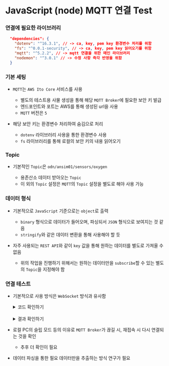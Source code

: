 # JavaScript (node) MQTT 연결 Test

### 연결에 필요한 라이브러리

```json
  "dependencies": {
    "dotenv": "^16.3.1", // -> ca, key, pem key 환경변수 처리를 위함
    "fs": "^0.0.1-security", // -> ca, key, pem key 읽어오기를 위함
    "mqtt": "^5.2.2", // -> mqtt 연결을 위한 메인 라이브러리
    "nodemon": "^3.0.1" // -> 수정 사항 즉각 반영을 위함
  }
```

### 기본 세팅

- `MQTT`는 `AWS Ito Core` 서비스를 사용

  - 별도의 테스트용 사물 생성을 통해 해당 `MQTT Broker`에 필요한 보안 키 발급
  - 엔드포인트와 포트는 AWS를 통해 생성된 url을 사용
  - `MQTT` 버전은 `5`

- 해당 보안 키는 환경변수 처리하여 숨김으로 처리

  - `dotenv` 라이브러리 사용을 통한 환경변수 사용
  - `fs` 라이브러리를 통해 로컬의 보안 키의 내용 읽어오기

### Topic

- 기본적인 `Topic`은 `odn/ansim01/sensors/oxygen`

  - 용존산소 데이터 받아오는 `Topic`
  - 이 외의 `Topic` 설정은 `MQTT`의 `Topic` 설정을 별도로 해야 사용 가능

### 데이터 형식

- 기본적으로 `JavaScript` 기준으로는 `object`로 출력

  - `binary` 형식으로 데이터가 들어오며, 파싱되서 `JSON` 형식으로 보여지는 것 같음
  - `stringify`와 같은 데이터 변환을 통해 사용해야 할 듯

- 자주 사용되는 `REST API`와 같이 `key` 값을 통해 원하는 데이터를 별도로 가져올 수 없음

  - 위의 작업을 진행하기 위해서는 원하는 데이터만을 `subscribe`할 수 있는 별도의 `Topic`을 지정해야 함

### 연결 테스트

- 기본적으로 사용 방식은 `WebSocket` 방식과 유사함

  <details>
    <summary>코드 확인하기</summary>

  ```JavaScript
  const client = mqtt.connect(
    `mqtts://${process.env.AWS_ENDPOINT}:${process.env.AWS_PORT}`,
    {
      key: fs.readFileSync("MQTT_private.pem.key"),
      cert: fs.readFileSync("MQTT_certification.crt"),
      ca: fs.readFileSync("MQTT_root_ca.pem"),
      // username: "xxxxxxxxx",
      // password: "xxxxxxxx",
      protocolId: "MQTT",
      protocolVersion: 5,
    }
  );

  // Handle connect
  client.on("connect", () => {
    console.log("Connected to MQTT Broker");

    const default_topic = "odn/ansim01/sensors/oxygen";
    const topics = [`${default_topic}`];

    topics.map((topic) => {
      return client.subscribe(topic, (err) => {
        if (!err) {
          console.log(`Subscribed to ${topic}`);
        }
      });
    });
  });

  // Handle incoming messages
  client.on("message", (topic, message) => {
    const toString_message = message.toString();
    console.log(`Received message on topic ${topic}: ${toString_message}`);
  });

  // Handle disconnection
  client.on("close", () => {
    console.log("Disconnected from AWS IoT");
  });

  // Handle errors
  client.on("error", (error) => {
    console.error("MQTT Error:", error);
  });
  ```

  </details>

  <br/>

  <details>
    <summary>결과 확인하기</summary>

  ```Bash
    Received message on topic odn/ansim01/sensors/oxygen: {
            "device_id":    "ansim01",
            "serial_number":        "SN-PODOC-3733",
            "measure_time": 1700528391592,
            "coordinates":  {
                    "latitude":     34.444290161132812,
                    "longitude":    127.02430725097656
            },
            "temperature":  {
                    "value":        14.46302604675293,
                    "unit": "°C"
            },
            "oxygen_per":   {
                    "value":        19.961397171020508,
                    "unit": "%"
            },
            "oxygen_mpl":   {
                    "value":        2.0468096733093262,
                    "unit": "mg/L"
            },
            "oxygen_ppm":   {
                    "value":        2.0468096733093262,
                    "unit": "ppm"
            }
    }
  ```

  </details>

- 로컬 PC의 슬립 모드 등의 이유로 `MQTT Broker`가 끊길 시, 재접속 시 다시 연결되는 것을 확인

  - 추후 더 확인이 필요

- 데이터 파싱을 통한 필요 데이터만을 추출하는 방식 연구가 필요
